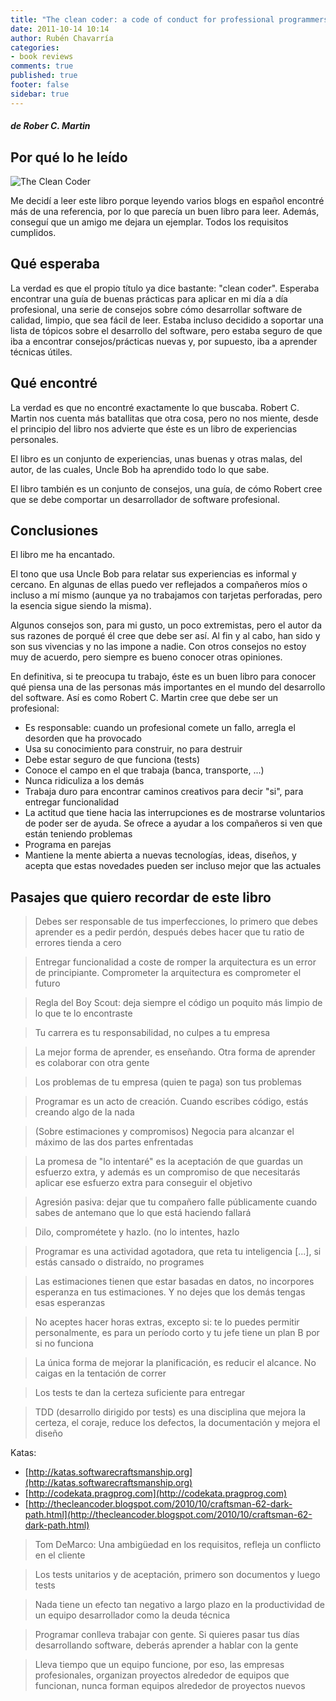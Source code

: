 ```yaml
---
title: "The clean coder: a code of conduct for professional programmers"
date: 2011-10-14 10:14
author: Rubén Chavarría
categories: 
- book reviews
comments: true
published: true
footer: false
sidebar: true
---
```


##### de Rober C. Martin

## Por qué lo he leído

![The Clean Coder](http://photo.goodreads.com/books/1295654320l/10284614.jpg)

Me decidí a leer este libro porque leyendo varios blogs en español encontré más 
de una referencia, por lo que parecía un buen libro para leer. Además, conseguí 
que un amigo me dejara un ejemplar. Todos los requisitos cumplidos.

<!-- more -->

## Qué esperaba

La verdad es que el propio título ya dice bastante: "clean coder". Esperaba encontrar 
una guía de buenas prácticas para aplicar en mi día a día profesional, una serie de 
consejos sobre cómo desarrollar software de calidad, limpio, que sea fácil de leer. 
Estaba incluso decidido a soportar una lista de tópicos sobre el desarrollo del 
software, pero estaba seguro de que iba a encontrar consejos/prácticas nuevas y, 
por supuesto, iba a aprender técnicas útiles.

## Qué encontré

La verdad es que no encontré exactamente lo que buscaba. Robert C. Martin nos 
cuenta más batallitas que otra cosa, pero no nos miente, desde el principio del 
libro nos advierte que éste es un libro de experiencias personales.

El libro es un conjunto de experiencias, unas buenas y otras malas, del autor, 
de las cuales, Uncle Bob ha aprendido todo lo que sabe.

El libro también es un conjunto de consejos, una guía, de cómo Robert cree que 
se debe comportar un desarrollador de software profesional.

## Conclusiones

El libro me ha encantado.

El tono que usa Uncle Bob para relatar sus experiencias es informal y cercano. 
En algunas de ellas puedo ver reflejados a compañeros míos o incluso a mí mismo 
(aunque ya no trabajamos con tarjetas perforadas, pero la esencia sigue siendo 
la misma).

Algunos consejos son, para mi gusto, un poco extremistas, pero el autor da sus 
razones de porqué él cree que debe ser así. Al fin y al cabo, han sido y son 
sus vivencias y no las impone a nadie. Con otros consejos no estoy muy de acuerdo, 
pero siempre es bueno conocer otras opiniones.

En definitiva, si te preocupa tu trabajo, éste es un buen libro para conocer qué 
piensa una de las personas más importantes en el mundo del desarrollo del software. 
Así es como Robert C. Martin cree que debe ser un profesional:

- Es responsable: cuando un profesional comete un fallo, arregla el desorden 
que ha provocado
- Usa su conocimiento para construir, no para destruir
- Debe estar seguro de que funciona (tests)
- Conoce el campo en el que trabaja (banca, transporte, ...)
- Nunca ridiculiza a los demás
- Trabaja duro para encontrar caminos creativos para decir "si", para entregar 
funcionalidad
- La actitud que tiene hacia las interrupciones es de mostrarse voluntarios de 
poder ser de ayuda. Se ofrece a ayudar a los compañeros si ven que están teniendo 
problemas
- Programa en parejas
- Mantiene la mente abierta a nuevas tecnologías, ideas, diseños, y acepta que 
estas novedades pueden ser incluso mejor que las actuales

## Pasajes que quiero recordar de este libro

> Debes ser responsable de tus imperfecciones, lo primero que debes aprender 
es a pedir perdón, después debes hacer que tu ratio de errores tienda a cero

<!-- more -->

> Entregar funcionalidad a coste de romper la arquitectura es un error de 
principiante. Comprometer la arquitectura es comprometer el futuro

<!-- more -->

> Regla del Boy Scout: deja siempre el código un poquito más limpio de lo que 
te lo encontraste

<!-- more -->

> Tu carrera es tu responsabilidad, no culpes a tu empresa

<!-- more -->

> La mejor forma de aprender, es enseñando. Otra forma de aprender es colaborar 
con otra gente

<!-- more -->

> Los problemas de tu empresa (quien te paga) son tus problemas

<!-- more -->

> Programar es un acto de creación. Cuando escribes código, estás creando algo 
de la nada

<!-- more -->

> (Sobre estimaciones y compromisos) Negocia para alcanzar el máximo de las 
dos partes enfrentadas

<!-- more -->

> La promesa de "lo intentaré" es la aceptación de que guardas un esfuerzo extra, 
y además es un compromiso de que necesitarás aplicar ese esfuerzo extra para 
conseguir el objetivo

<!-- more -->

> Agresión pasiva: dejar que tu compañero falle públicamente cuando sabes de 
antemano que lo que está haciendo fallará

<!-- more -->

> Dilo, comprométete y hazlo. (no lo intentes, hazlo

<!-- more -->

> Programar es una actividad agotadora, que reta tu inteligencia [...], si 
estás cansado o distraído, no programes

<!-- more -->

> Las estimaciones tienen que estar basadas en datos, no incorpores esperanza 
en tus estimaciones. Y no dejes que los demás tengas esas esperanzas

<!-- more -->

> No aceptes hacer horas extras, excepto si: te lo puedes permitir personalmente, 
es para un período corto y tu jefe tiene un plan B por si no funciona

<!-- more -->

> La única forma de mejorar la planificación, es reducir el alcance. No caigas 
en la tentación de correr

<!-- more -->

> Los tests te dan la certeza suficiente para entregar

<!-- more -->

> TDD (desarrollo dirigido por tests) es una disciplina que mejora la certeza, 
el coraje, reduce los defectos, la documentación y mejora el diseño


Katas:

- [http://katas.softwarecraftsmanship.org](http://katas.softwarecraftsmanship.org)
- [http://codekata.pragprog.com](http://codekata.pragprog.com)
- [http://thecleancoder.blogspot.com/2010/10/craftsman-62-dark-path.html](http://thecleancoder.blogspot.com/2010/10/craftsman-62-dark-path.html)

> Tom DeMarco: Una ambigüedad en los requisitos, refleja un conflicto en el cliente

<!-- more -->

> Los tests unitarios y de aceptación, primero son documentos y luego tests

<!-- more -->

> Nada tiene un efecto tan negativo a largo plazo en la productividad de un 
equipo desarrollador como la deuda técnica

<!-- more -->

> Programar conlleva trabajar con gente. Si quieres pasar tus días desarrollando 
software, deberás aprender a hablar con la gente

<!-- more -->

> Lleva tiempo que un equipo funcione, por eso, las empresas profesionales, 
organizan proyectos alrededor de equipos que funcionan, nunca forman equipos 
alrededor de proyectos nuevos
